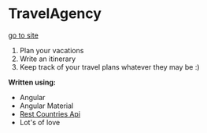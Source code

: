 # TravelAgency

[go to site](https://travel-agency-lryz.onrender.com)


1. Plan your vacations 
2. Write an itinerary
3. Keep track of your travel plans whatever they may be :)


**Written using:**
- Angular
- Angular Material
- [Rest Countries Api](https://restcountries.com/)
- Lot's of love 

